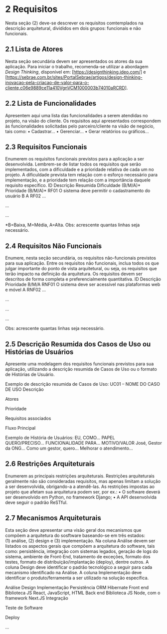 # 2 Requisitos
Nesta seção (2) deve-se descrever os requisitos comtemplados na descrição arquitetural, divididos em dois grupos: funcionais e não funcionais. 

## 2.1 Lista de Atores
Nesta seção secundária devem ser apresentados os atores  da sua aplicação. Para iniciar o trabalho, recomenda-se utilizar a abordagem *Design Thinking*, disponível em: [https://designthinking.ideo.com/] e [https://sebrae.com.br/sites/PortalSebrae/artigos/design-thinking-inovacao-pela-criacao-de-valor-para-o-cliente,c06e9889ce11a410VgnVCM1000003b74010aRCRD]. 

## 2.2 Lista de Funcionalidades
Apresentem aqui uma lista das funcionalidades a serem atendidas no projeto, na visão do cliente.
Os requisitos aqui apresentados correspondem às funcionalidades solicitadas pelo parceiro/cliente na visão de negócio, tais como:
    • Cadastrar...
    • Gerenciar...
    • Gerar relatórios ou gráficos...

## 2.3 Requisitos Funcionais
Enumerem os requisitos funcionais previstos para a aplicação a ser desenvolvida. Lembrem-se de listar todos os requisitos que serão implementados, com a dificuldade e a prioridade relativa de cada um no projeto. A dificuldade prevista tem relação com o esforço necessário para implementação, e a prioridade tem relação com a importância daquele requisito específico.
ID
Descrição Resumida
Dificuldade (B/M/A)*
Prioridade
(B/M/A)*
RF01
O sistema deve permitir o cadastramento do usuário
B
A
RF02
...


...



...



*B=Baixa, M=Média, A=Alta.
Obs: acrescente quantas linhas seja necessário.

## 2.4 Requisitos Não Funcionais
Enumere, nesta seção secundária, os requisitos não-funcionais previstos para sua aplicação. Entre os requisitos não funcionais, inclua todos os que julgar importante do ponto de vista arquitetural, ou seja, os requisitos que terão impacto na definição da arquitetura. Os requisitos devem ser descritos de forma completa e preferencialmente quantitativa.
ID
Descrição
Prioridade
B/M/A
RNF01
O sistema deve ser acessível nas plataformas web e móvel 
A
RNF02
...

...


...


...


Obs: acrescente quantas linhas seja necessário.

## 2.5 Descrição Resumida dos Casos de Uso ou Histórias de Usuários
Apresente uma modelagem dos requisitos funcionais previstos para sua aplicação, utilizando a descrição resumida de Casos de Uso ou o formato de Histórias de Usuário.

Exemplo de descrição resumida de Casos de Uso:
UC01 – NOME DO CASO DE USO
Descrição

Atores

Prioridade

Requisitos
associados

Fluxo Principal


Exemplo de História de Usuários:
EU, COMO... PAPEL 
QUERO/PRECISO... FUNCIONALIDADE
PARA... MOTIVO/VALOR
José, Gestor da ONG... 
Como um gestor, quero...
Melhorar o atendimento...


## 2.6 Restrições Arquiteturais
Enumerem as principais restrições arquiteturais. Restrições arquiteturais geralmente não são consideradas requisitos, mas apenas limitam a solução a ser desenvolvida, obrigando-a a atendê-las. 
 As restrições impostas ao projeto que afetam sua arquitetura podem ser, por ex.: 
    • O software deverá ser desenvolvido em Python, no framework Django;
    • A API desenvolvida deve seguir o padrão ReSTful.

## 2.7 Mecanismos Arquiteturais 
Esta seção deve apresentar uma visão geral dos mecanismos que compõem a arquitetura do sosftware baseando-se em três estados: (1) análise, (2) design e (3) implementação. 
Na coluna Análise devem ser listados os aspectos gerais que compõem a arquitetura do software, tais como: persistência, integração com sistemas legados, geração de logs do sistema, ambiente de Front-End, tratamento de exceções, formato dos testes, formato de distribuição/implantação (deploy), dentre outros. 
A coluna Design deve identificar o padrão tecnológico a seguir para cada mecanismo identificado na Análise.
A coluna Implementação deve identificar o produto/ferramenta a ser utilizado na solução específica.

Análise
Design
Implementação
Persistência
ORM
Hibernate
Front end
Biblioteca JS
React, JavaScript, HTML
Back end
Biblioteca JS
Node, com o framework Next.JS
Integração


Teste de Software


Deploy


...


